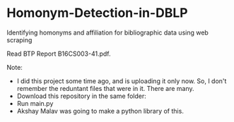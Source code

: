 # Homonym-Detection-in-DBLP
Identifying homonyms and affiliation for bibliographic data using web scraping

Read BTP Report B16CS003-41.pdf.

Note:
- I did this project some time ago, and is uploading it only now. So, I don't remember the reduntant files that were in it. There are many.
- Download this repository in the same folder:
- Run main.py
- Akshay Malav was going to make a python library of this.
